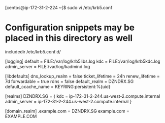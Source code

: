 [centos@ip-172-31-2-224 ~]$ sudo vi /etc/krb5.conf
# Configuration snippets may be placed in this directory as well
includedir /etc/krb5.conf.d/

[logging]
 default = FILE:/var/log/krb5libs.log
 kdc = FILE:/var/log/krb5kdc.log
 admin_server = FILE:/var/log/kadmind.log

[libdefaults]
 dns_lookup_realm = false
 ticket_lifetime = 24h
 renew_lifetime = 7d
 forwardable = true
 rdns = false
 default_realm = DZNDRX.SG
 default_ccache_name = KEYRING:persistent:%{uid}

[realms]
DZNDRX.SG = {
 kdc = ip-172-31-2-244.us-west-2.compute.internal
 admin_server = ip-172-31-2-244.us-west-2.compute.internal
 }

[domain_realm]
 .example.com = DZNDRX.SG
 example.com = EXAMPLE.COM
